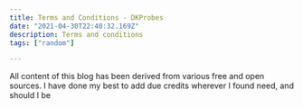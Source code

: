 ```yaml
---
title: Terms and Conditions - DKProbes
date: "2021-04-30T22:40:32.169Z"
description: Terms and conditions
tags: ["random"]

---
```


All content of this blog has been derived from various free and open sources. I have done my best to add due credits wherever 
I found need, and should I be 
